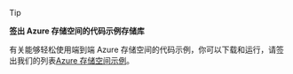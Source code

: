 > [!TIP]
> 
> **签出 Azure 存储空间的代码示例存储库**
> 
> 有关能够轻松使用端到端 Azure 存储空间的代码示例，你可以下载和运行，请签出我们的列表[Azure 存储空间示例](https://azure.microsoft.com/en-us/resources/samples/?service=storage)。


